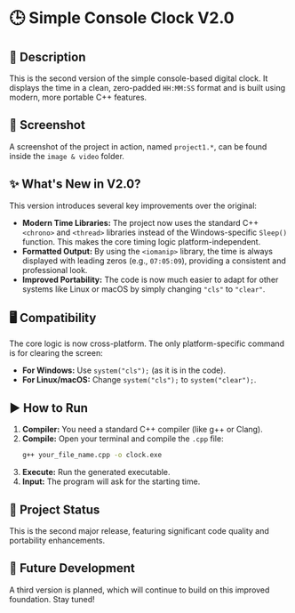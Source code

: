 # 🕒 Simple Console Clock V2.0

## 📝 Description

This is the second version of the simple console-based digital clock. It displays the time in a clean, zero-padded `HH:MM:SS` format and is built using modern, more portable C++ features.

## 📸 Screenshot

A screenshot of the project in action, named `project1.*`, can be found inside the `image & video` folder.

## ✨ What's New in V2.0?

This version introduces several key improvements over the original:

-   **Modern Time Libraries:** The project now uses the standard C++ `<chrono>` and `<thread>` libraries instead of the Windows-specific `Sleep()` function. This makes the core timing logic platform-independent.
-   **Formatted Output:** By using the `<iomanip>` library, the time is always displayed with leading zeros (e.g., `07:05:09`), providing a consistent and professional look.
-   **Improved Portability:** The code is now much easier to adapt for other systems like Linux or macOS by simply changing `"cls"` to `"clear"`.

## 🖥️ Compatibility

The core logic is now cross-platform. The only platform-specific command is for clearing the screen:
-   **For Windows:** Use `system("cls");` (as it is in the code).
-   **For Linux/macOS:** Change `system("cls");` to `system("clear");`.

## ▶️ How to Run

1.  **Compiler:** You need a standard C++ compiler (like g++ or Clang).
2.  **Compile:** Open your terminal and compile the `.cpp` file:
    ```sh
    g++ your_file_name.cpp -o clock.exe
    ```
3.  **Execute:** Run the generated executable.
4.  **Input:** The program will ask for the starting time.

## 🌱 Project Status

This is the second major release, featuring significant code quality and portability enhancements.

## 🚀 Future Development

A third version is planned, which will continue to build on this improved foundation. Stay tuned!